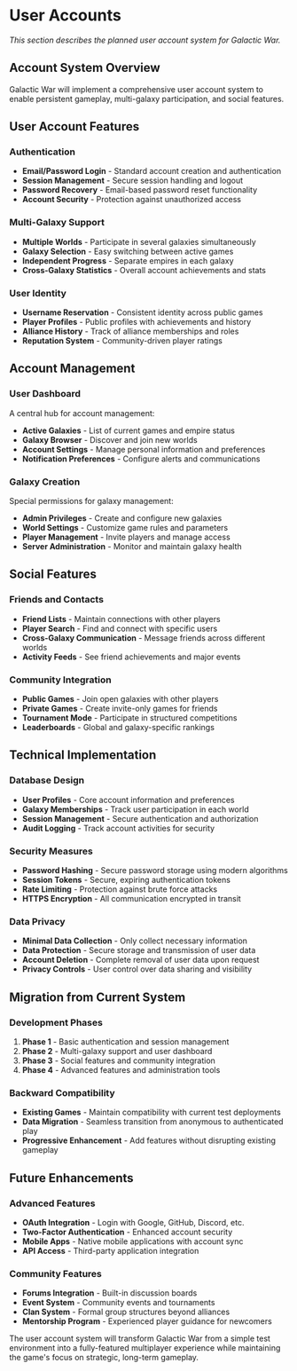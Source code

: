 # User Accounts

*This section describes the planned user account system for Galactic War.*

## Account System Overview

Galactic War will implement a comprehensive user account system to enable persistent gameplay, multi-galaxy participation, and social features.

## User Account Features

### Authentication
- **Email/Password Login** - Standard account creation and authentication
- **Session Management** - Secure session handling and logout
- **Password Recovery** - Email-based password reset functionality
- **Account Security** - Protection against unauthorized access

### Multi-Galaxy Support
- **Multiple Worlds** - Participate in several galaxies simultaneously
- **Galaxy Selection** - Easy switching between active games
- **Independent Progress** - Separate empires in each galaxy
- **Cross-Galaxy Statistics** - Overall account achievements and stats

### User Identity
- **Username Reservation** - Consistent identity across public games
- **Player Profiles** - Public profiles with achievements and history
- **Alliance History** - Track of alliance memberships and roles
- **Reputation System** - Community-driven player ratings

## Account Management

### User Dashboard
A central hub for account management:
- **Active Galaxies** - List of current games and empire status
- **Galaxy Browser** - Discover and join new worlds
- **Account Settings** - Manage personal information and preferences
- **Notification Preferences** - Configure alerts and communications

### Galaxy Creation
Special permissions for galaxy management:
- **Admin Privileges** - Create and configure new galaxies
- **World Settings** - Customize game rules and parameters
- **Player Management** - Invite players and manage access
- **Server Administration** - Monitor and maintain galaxy health

## Social Features

### Friends and Contacts
- **Friend Lists** - Maintain connections with other players
- **Player Search** - Find and connect with specific users
- **Cross-Galaxy Communication** - Message friends across different worlds
- **Activity Feeds** - See friend achievements and major events

### Community Integration
- **Public Games** - Join open galaxies with other players
- **Private Games** - Create invite-only games for friends
- **Tournament Mode** - Participate in structured competitions
- **Leaderboards** - Global and galaxy-specific rankings

## Technical Implementation

### Database Design
- **User Profiles** - Core account information and preferences
- **Galaxy Memberships** - Track user participation in each world
- **Session Management** - Secure authentication and authorization
- **Audit Logging** - Track account activities for security

### Security Measures
- **Password Hashing** - Secure password storage using modern algorithms
- **Session Tokens** - Secure, expiring authentication tokens
- **Rate Limiting** - Protection against brute force attacks
- **HTTPS Encryption** - All communication encrypted in transit

### Data Privacy
- **Minimal Data Collection** - Only collect necessary information
- **Data Protection** - Secure storage and transmission of user data
- **Account Deletion** - Complete removal of user data upon request
- **Privacy Controls** - User control over data sharing and visibility

## Migration from Current System

### Development Phases
1. **Phase 1** - Basic authentication and session management
2. **Phase 2** - Multi-galaxy support and user dashboard
3. **Phase 3** - Social features and community integration
4. **Phase 4** - Advanced features and administration tools

### Backward Compatibility
- **Existing Games** - Maintain compatibility with current test deployments
- **Data Migration** - Seamless transition from anonymous to authenticated play
- **Progressive Enhancement** - Add features without disrupting existing gameplay

## Future Enhancements

### Advanced Features
- **OAuth Integration** - Login with Google, GitHub, Discord, etc.
- **Two-Factor Authentication** - Enhanced account security
- **Mobile Apps** - Native mobile applications with account sync
- **API Access** - Third-party application integration

### Community Features
- **Forums Integration** - Built-in discussion boards
- **Event System** - Community events and tournaments
- **Clan System** - Formal group structures beyond alliances
- **Mentorship Program** - Experienced player guidance for newcomers

The user account system will transform Galactic War from a simple test environment into a fully-featured multiplayer experience while maintaining the game's focus on strategic, long-term gameplay. 